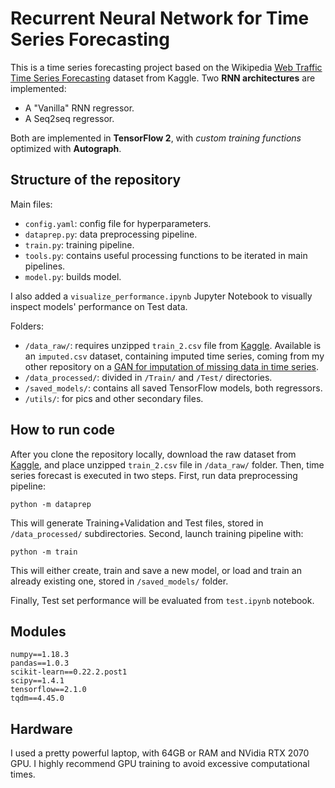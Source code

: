 # Recurrent Neural Network for Time Series Forecasting

This is a time series forecasting project based on the Wikipedia [Web Traffic Time Series Forecasting](https://www.kaggle.com/c/web-traffic-time-series-forecasting) dataset from Kaggle. 
Two **RNN architectures** are implemented:
- A "Vanilla" RNN regressor.
- A Seq2seq regressor.

Both are implemented in **TensorFlow 2**, with *custom training functions* optimized with **Autograph**.

## Structure of the repository
Main files:
- `config.yaml`: config file for hyperparameters.
- `dataprep.py`: data preprocessing pipeline.
- `train.py`: training pipeline.
- `tools.py`: contains useful processing functions to be iterated in main pipelines.
- `model.py`: builds model.

I also added a `visualize_performance.ipynb` Jupyter Notebook to visually inspect models' performance on Test data.

Folders:
- `/data_raw/`: requires unzipped `train_2.csv` file from [Kaggle](https://www.kaggle.com/c/web-traffic-time-series-forecasting/). Available is an `imputed.csv` dataset, containing imputed time series, coming from my other repository on a [GAN for imputation of missing data in time series](https://github.com/IvanBongiorni/GAN-RNN_Timeseries-imputation).
- `/data_processed/`: divided in `/Train/` and `/Test/` directories.
- `/saved_models/`: contains all saved TensorFlow models, both regressors.
- `/utils/`: for pics and other secondary files.

## How to run code
After you clone the repository locally, download the raw dataset from [Kaggle](https://www.kaggle.com/c/web-traffic-time-series-forecasting/), and place unzipped `train_2.csv` file in `/data_raw/` folder.
Then, time series forecast is executed in two steps. First, run data preprocessing pipeline:

`python -m dataprep`

This will generate Training+Validation and Test files, stored in `/data_processed/` subdirectories. Second, launch training pipeline with:

`python -m train`

This will either create, train and save a new model, or load and train an already existing one, stored in `/saved_models/` folder.

Finally, Test set performance will be evaluated from `test.ipynb` notebook.


## Modules
```
numpy==1.18.3
pandas==1.0.3
scikit-learn==0.22.2.post1
scipy==1.4.1
tensorflow==2.1.0
tqdm==4.45.0
```

## Hardware
I used a pretty powerful laptop, with 64GB or RAM and NVidia RTX 2070 GPU. I highly recommend GPU training to avoid excessive computational times.
